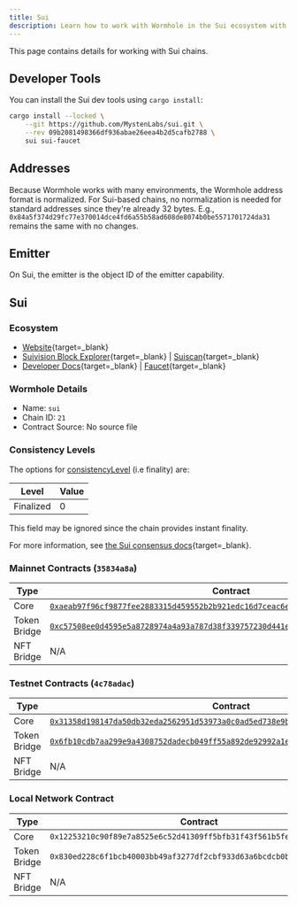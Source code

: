 ```yaml
---
title: Sui
description: Learn how to work with Wormhole in the Sui ecosystem with dev tools, address formats, emitter details, and contract info for MainNet, TestNet, and local networks.
---
```


This page contains details for working with Sui chains.

## Developer Tools

You can install the Sui dev tools using `cargo install`:

```sh
cargo install --locked \
    --git https://github.com/MystenLabs/sui.git \
    --rev 09b2081498366df936abae26eea4b2d5cafb2788 \
    sui sui-faucet
```

## Addresses

Because Wormhole works with many environments, the Wormhole address format is normalized. For Sui-based chains, no normalization is needed for standard addresses since they're already 32 bytes. E.g., `0x84a5f374d29fc77e370014dce4fd6a55b58ad608de8074b0be5571701724da31` remains the same with no changes.

## Emitter 

On Sui, the emitter is the object ID of the emitter capability.

## Sui

### Ecosystem

- [Website](https://sui.io/){target=_blank}
- [Suivision Block Explorer](https://suivision.xyz/){target=_blank} | [Suiscan](https://suiscan.xyz/){target=_blank}
- [Developer Docs](https://docs.sui.io/){target=_blank} | [Faucet](https://docs.sui.io/build/faucet){target=_blank}

### Wormhole Details

- Name: `sui`
- Chain ID: `21`
- Contract Source: No source file

### Consistency Levels

The options for [consistencyLevel](../../reference/components/core-contracts.md#consistencyLevel) (i.e finality) are:

|Level|Value|
|-----|-----|
|Finalized|0|

This field may be ignored since the chain provides instant finality.

For more information, see [the Sui consensus docs](https://docs.sui.io/concepts/sui-architecture/consensus){target=_blank}.

### Mainnet Contracts (<code>35834a8a</code>)

| Type         | Contract                                                                                                                                                                               |
|--------------|----------------------------------------------------------------------------------------------------------------------------------------------------------------------------------------|
| Core         | [`0xaeab97f96cf9877fee2883315d459552b2b921edc16d7ceac6eab944dd88919c`](https://suivision.xyz/object/0xaeab97f96cf9877fee2883315d459552b2b921edc16d7ceac6eab944dd88919c){target=_blank} |
| Token Bridge | [`0xc57508ee0d4595e5a8728974a4a93a787d38f339757230d441e895422c07aba9`](https://suivision.xyz/object/0xc57508ee0d4595e5a8728974a4a93a787d38f339757230d441e895422c07aba9){target=_blank} |
| NFT Bridge   | N/A                                                                                                                                                                                |


### Testnet Contracts (<code>4c78adac</code>)

| Type         | Contract                                                                                                                                                                                     |
|--------------|----------------------------------------------------------------------------------------------------------------------------------------------------------------------------------------------|
| Core         | [`0x31358d198147da50db32eda2562951d53973a0c0ad5ed738e9b17d88b213d790`](https://suiscan.xyz/testnet/object/0x31358d198147da50db32eda2562951d53973a0c0ad5ed738e9b17d88b213d790){target=_blank} |
| Token Bridge | [`0x6fb10cdb7aa299e9a4308752dadecb049ff55a892de92992a1edbd7912b3d6da`](https://suiscan.xyz/testnet/object/0x6fb10cdb7aa299e9a4308752dadecb049ff55a892de92992a1edbd7912b3d6da){target=_blank} |
| NFT Bridge   | N/A                                                                                                                                                                                      |

### Local Network Contract

| Type         | Contract                                                             |
|--------------|----------------------------------------------------------------------|
| Core         | `0x12253210c90f89e7a8525e6c52d41309ff5bfb31f43f561b5fe6f50cd72f9668` |
| Token Bridge | `0x830ed228c6f1bcb40003bb49af3277df2cbf933d63a6bcdcb0ba4580a1a7654e` |
| NFT Bridge   | N/A                                                              |